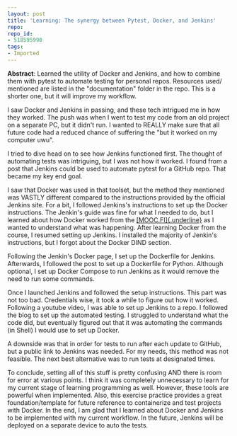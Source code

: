 ```yaml
---
layout: post
title: 'Learning: The synergy between Pytest, Docker, and Jenkins'
repo: 
repo_id:
- 518595990 
tags:
- Imported
---
```


**Abstract**: Learned the utility of Docker and Jenkins, and how to combine
them with pytest to automate testing for personal repos. Resources used/
mentioned are listed in the "documentation" folder in the repo. This is
a shorter one, but it will improve my workflow.

I saw Docker and Jenkins in passing, and these tech intrigued me in how
they worked. The push was when I went to test my code from an old
project on a separate PC, but it didn't run. I wanted to REALLY make
sure that all future code had a reduced chance of suffering the "but it
worked on my computer uwu".

I tried to dive head on to see how Jenkins functioned first. The thought
of automating tests was intriguing, but I was not how it worked. I found
from a post that Jenkins could be used to automate pytest for a GitHub
repo. That became my key end goal.

I saw that Docker was used in that toolset, but the method they
mentioned was VASTLY different compared to the instructions provided by
the official Jenkins site. For a bit, I followed Jenkins\'s instructions
to set up the Docker instructions. The Jenkin's guide was fine for what
I needed to do, but I learned about how Docker worked from the
[[MOOC.FI]{.underline}](https://devopswithdocker.com/) as I wanted to
understand what was happening. After learning Docker from the course, I
resumed setting up Jenkins. I installed the majority of Jenkin's
instructions, but I forgot about the Docker DIND section.

Following the Jenkin's Docker page, I set up the Dockerfile for Jenkins.
Afterwards, I followed the post to set up a Dockerfile for Python.
Although optional, I set up Docker Compose to run Jenkins as it would
remove the need to run some commands.

Once I launched Jenkins and followed the setup instructions. This part
was not too bad. Credentials wise, it took a while to figure out how it
worked. Following a youtube video, I was able to set up Jenkins to a
repo. I followed the blog to set up the automated testing. I struggled
to understand what the code did, but eventually figured out that it was
automating the commands (in Shell) I would use to set up Docker.

A downside was that in order for tests to run after each update to
GitHub, but a public link to Jenkins was needed. For my needs, this
method was not feasible. The next best alternative was to run tests at
designated times.

To conclude, setting all of this stuff is pretty confusing AND there is
room for error at various points. I think it was completely unnecessary
to learn for my current stage of learning programming as well. However,
these tools are powerful when implemented. Also, this exercise practice
provides a great foundation/template for future reference to
containerize and test projects with Docker. In the end, I am glad that I
learned about Docker and Jenkins to be implemented with my current
workflow. In the future, Jenkins will be deployed on a separate device
to auto the tests.
